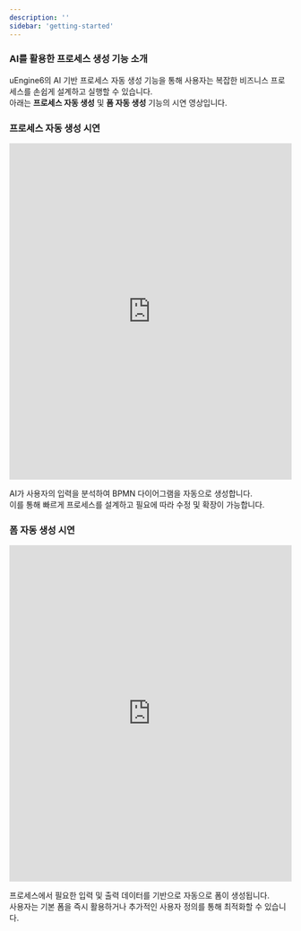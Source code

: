```yaml
---
description: ''
sidebar: 'getting-started'
---
```


### AI를 활용한 프로세스 생성 기능 소개

uEngine6의 AI 기반 프로세스 자동 생성 기능을 통해 사용자는 복잡한 비즈니스 프로세스를 손쉽게 설계하고 실행할 수 있습니다.  
아래는 **프로세스 자동 생성** 및 **폼 자동 생성** 기능의 시연 영상입니다.  

<h3>프로세스 자동 생성 시연</h3>
<div style="height:600px; object-fit: cover;">
<iframe style="width:100%; height:100%;" width="560" height="315" src="https://www.youtube.com/embed/DI4vLwijsMs" title="YouTube video player" frameborder="0" allow="accelerometer; autoplay; clipboard-write; encrypted-media; gyroscope; picture-in-picture" allowfullscreen></iframe>
</div>

AI가 사용자의 입력을 분석하여 BPMN 다이어그램을 자동으로 생성합니다.  
이를 통해 빠르게 프로세스를 설계하고 필요에 따라 수정 및 확장이 가능합니다.

<h3>폼 자동 생성 시연</h3>
<div style="height:600px; object-fit: cover;">
<iframe style="width:100%; height:100%;" width="560" height="315" src="https://www.youtube.com/embed/영상링크2" title="YouTube video player" frameborder="0" allow="accelerometer; autoplay; clipboard-write; encrypted-media; gyroscope; picture-in-picture" allowfullscreen></iframe>
</div>

프로세스에서 필요한 입력 및 출력 데이터를 기반으로 자동으로 폼이 생성됩니다.  
사용자는 기본 폼을 즉시 활용하거나 추가적인 사용자 정의를 통해 최적화할 수 있습니다.
